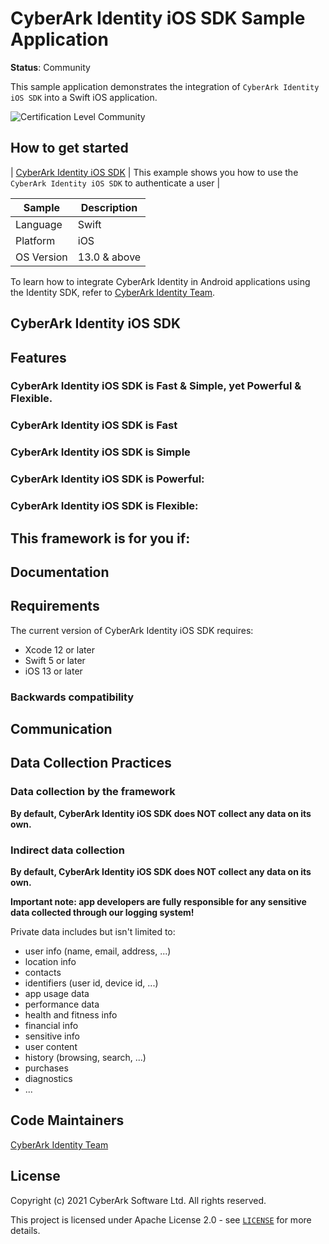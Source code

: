 
# CyberArk Identity iOS SDK Sample Application
**Status**: Community

This sample application demonstrates the integration of `CyberArk Identity iOS SDK` into a Swift iOS application.

![Certification Level Community](https://camo.githubusercontent.com/fc39ec5a52592c929ecd6e7ff4e3d1b7d5a4856c512a5486a5c24a00db6bcf6d/68747470733a2f2f696d672e736869656c64732e696f2f62616467652f43657274696669636174696f6e2532304c6576656c2d436f6d6d756e6974792d3238413734353f6c696e6b3d68747470733a2f2f6769746875622e636f6d2f637962657261726b2f636f6d6d756e6974792f626c6f622f6d61737465722f436f6e6a75722f636f6e76656e74696f6e732f63657274696669636174696f6e2d6c6576656c732e6d64)

## How to get started
| [CyberArk Identity iOS SDK](https://identity-developer.cyberark.com/docs/cyberark-identity-android-sdk) | This example shows you how to use the `CyberArk Identity iOS SDK` to authenticate a user |

| Sample | Description |
|--------|-------------|
| Language | Swift |
| Platform | iOS |
| OS Version | 13.0 & above |

To learn how to integrate CyberArk Identity in Android applications using the Identity SDK, refer to  [CyberArk Identity Team](https://identity-developer.cyberark.com/docs/cyberark-identity-android-sdk).

## CyberArk Identity iOS SDK

## Features

### CyberArk Identity iOS SDK is Fast & Simple, yet Powerful & Flexible.

### CyberArk Identity iOS SDK is Fast


### CyberArk Identity iOS SDK is Simple


### CyberArk Identity iOS SDK is Powerful:

### CyberArk Identity iOS SDK is Flexible:

## This framework is for you if:

## Documentation

## Requirements
The current version of CyberArk Identity iOS SDK requires:
- Xcode 12 or later
- Swift 5 or later
- iOS 13 or later

### Backwards compatibility

## Communication

## Data Collection Practices

### Data collection by the framework

**By default, CyberArk Identity iOS SDK does NOT collect any data on its own.** 

### Indirect data collection 

**By default, CyberArk Identity iOS SDK does NOT collect any data on its own.** 

**Important note: app developers are fully responsible for any sensitive data collected through our logging system!**

Private data includes but isn't limited to:

- user info (name, email, address, ...)
- location info
- contacts
- identifiers (user id, device id, ...)
- app usage data
- performance data
- health and fitness info
- financial info
- sensitive info
- user content
- history (browsing, search, ...)
- purchases
- diagnostics
- ...

## Code Maintainers
[CyberArk Identity Team](https://www.cyberark.com)

<a id="license"></a>
## License
Copyright (c) 2021 CyberArk Software Ltd. All rights reserved.

This project is licensed under Apache License 2.0 - see [`LICENSE`](LICENSE) for more details.
